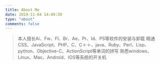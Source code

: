 ```yaml
---
title: About Me
date: 2019-11-04 14:49:39
type: "about"
comments: false
---
```


> 本人擅长Ai、Fw、Fl、Br、Ae、Pr、Id、PS等软件的安装与卸载
> 精通CSS、JavaScript、PHP、C、C＋＋、java、Ruby、Perl、Lisp、python、Objective-C、ActionScript等单词的拼写
> 熟悉windows、Linux、Mac、Android、IOS等系统的开关机
